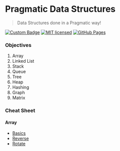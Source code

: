 # Pragmatic Data Structures
> Data Structures done in a Pragmatic way!

[![Custom Badge](https://img.shields.io/badge/Author-Abhijit%20Kar-brightgreen.svg?style=flat)](http://www.abhijit-kar.com/)
[![MIT licensed](https://img.shields.io/badge/Licence-MIT-blue.svg?style=flat)](https://opensource.org/licenses/mit-license.php)
[![GitHub Pages](https://img.shields.io/badge/Server-GitHub%20Pages-brightgreen.svg?style=flat)](http://www.abhijit-kar.com/pragmatic-data-structure/)

### Objectives
1. Array
1. Linked List
1. Stack
1. Queue
1. Tree
1. Heap
1. Hashing
1. Graph
1. Matrix

### Cheat Sheet

#### Array
- [Basics](https://nbviewer.jupyter.org/github/abhijit-kar/pragmatic-data-structure/blob/master/array/basics.ipynb)
- [Reverse](https://nbviewer.jupyter.org/github/abhijit-kar/pragmatic-data-structure/blob/master/array/reverse.ipynb)
- [Rotate](https://nbviewer.jupyter.org/github/abhijit-kar/pragmatic-data-structure/blob/master/array/rotate.ipynb)
